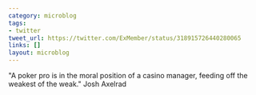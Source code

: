 ```yaml
---
category: microblog
tags:
- twitter
tweet_url: https://twitter.com/ExMember/status/318915726440280065
links: []
layout: microblog
---
```

"A poker pro is in the moral position of a casino manager, feeding off the weakest of the weak." Josh Axelrad
